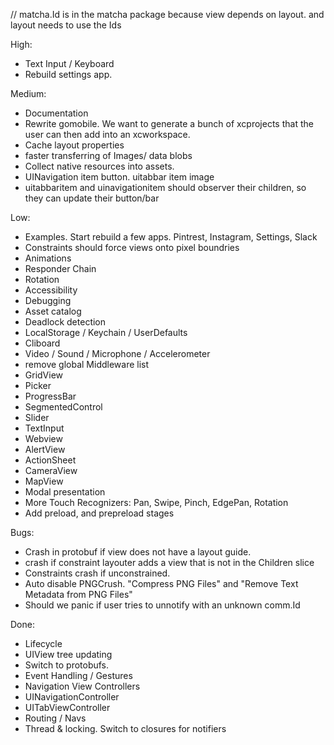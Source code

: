 // matcha.Id is in the matcha package because view depends on layout. and layout needs to use the Ids

High:
* Text Input / Keyboard
* Rebuild settings app.

Medium:
* Documentation
* Rewrite gomobile. We want to generate a bunch of xcprojects that the user can then add into an xcworkspace.
* Cache layout properties
* faster transferring of Images/ data blobs
* Collect native resources into assets.
* UINavigation item button. uitabbar item image
* uitabbaritem and uinavigationitem should observer their children, so they can update their button/bar

Low:
* Examples. Start rebuild a few apps. Pintrest, Instagram, Settings, Slack
* Constraints should force views onto pixel boundries
* Animations
* Responder Chain
* Rotation
* Accessibility
* Debugging
* Asset catalog
* Deadlock detection
* LocalStorage / Keychain / UserDefaults
* Cliboard
* Video / Sound / Microphone / Accelerometer
* remove global Middleware list
* GridView
* Picker
* ProgressBar
* SegmentedControl
* Slider
* TextInput
* Webview
* AlertView
* ActionSheet
* CameraView
* MapView
* Modal presentation
* More Touch Recognizers: Pan, Swipe, Pinch, EdgePan, Rotation
* Add preload, and prepreload stages

Bugs:
* Crash in protobuf if view does not have a layout guide.
* crash if constraint layouter adds a view that is not in the Children slice
* Constraints crash if unconstrained.
* Auto disable PNGCrush. "Compress PNG Files" and "Remove Text Metadata from PNG Files"
* Should we panic if user tries to unnotify with an unknown comm.Id

Done:
* Lifecycle
* UIView tree updating
* Switch to protobufs.
* Event Handling / Gestures
* Navigation View Controllers
* UINavigationController
* UITabViewController
* Routing / Navs
* Thread & locking. Switch to closures for notifiers
